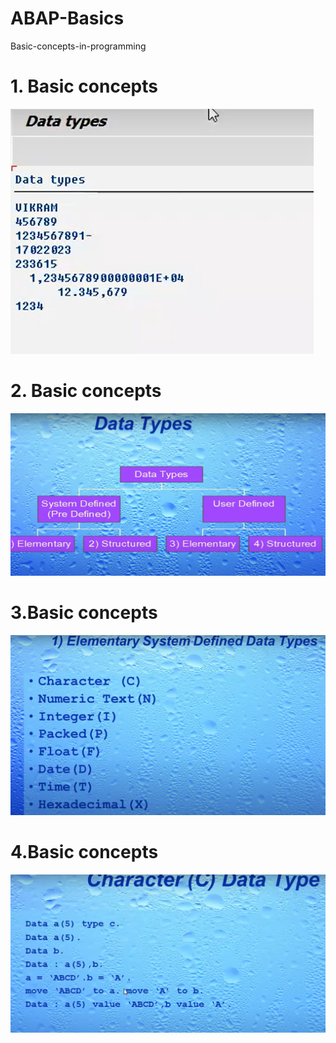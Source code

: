 # ABAP-Basics
Basic-concepts-in-programming


 # 1. Basic concepts 
 ![Basic-concepts](./ABAP1/Image1.png)

 # 2. Basic concepts
 ![](./ABAP1/Image2.png)

 # 3.Basic concepts
 ![](./ABAP1/Image3.png)

 # 4.Basic concepts
 ![](./ABAP1/image4.png)
